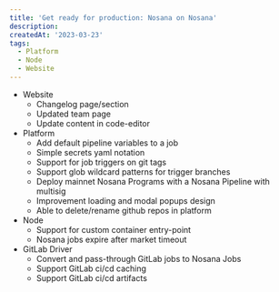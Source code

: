 ```yaml
---
title: 'Get ready for production: Nosana on Nosana'
description: 
createdAt: '2023-03-23'
tags: 
  - Platform
  - Node
  - Website
---
```


- Website
    - Changelog page/section
    - Updated team page
    - Update content in code-editor
- Platform
    - Add default pipeline variables to a job
    - Simple secrets yaml notation
    - Support for job triggers on git tags
    - Support glob wildcard patterns for trigger branches
    - Deploy mainnet Nosana Programs with a Nosana Pipeline with multisig
    - Improvement loading and modal popups design
    - Able to delete/rename github repos in platform
- Node
    - Support for custom container entry-point
    - Nosana jobs expire after market timeout
- GitLab Driver
    - Convert and pass-through GitLab jobs to Nosana Jobs
    - Support GitLab ci/cd caching
    - Support GitLab ci/cd artifacts
